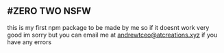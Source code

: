 #ZERO TWO NSFW
-----
this is my first npm package to be made by me
so if it doesnt work very good im sorry but you can email me at andrewtceo@atcreations.xyz if you have any errors

